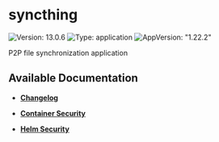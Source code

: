# syncthing

![Version: 13.0.6](https://img.shields.io/badge/Version-13.0.6-informational?style=flat-square) ![Type: application](https://img.shields.io/badge/Type-application-informational?style=flat-square) ![AppVersion: "1.22.2"](https://img.shields.io/badge/AppVersion-"1.22.2"-informational?style=flat-square)

P2P file synchronization application

## Available Documentation

- [**Changelog**](CHANGELOG)

- [**Container Security**](container-security)

- [**Helm Security**](helm-security)

